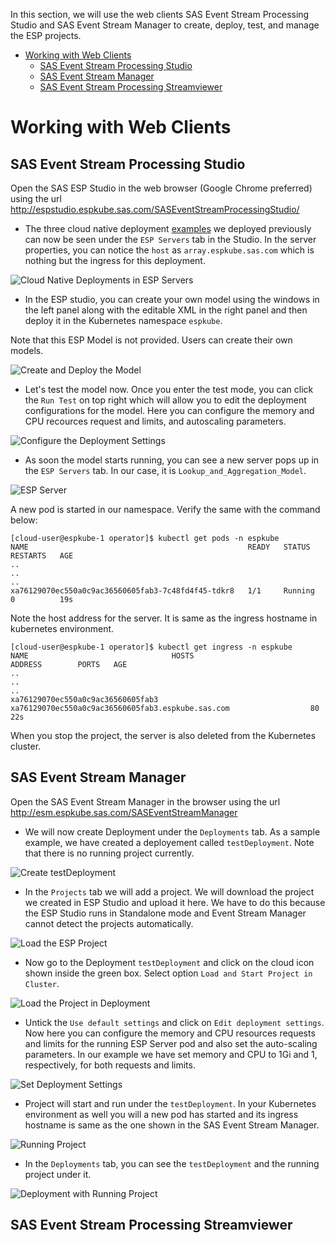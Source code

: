 In this section, we will use the web clients SAS Event Stream Processing Studio and SAS Event Stream Manager to create, deploy, test, and manage the ESP projects.

* [Working with Web Clients](DemoExamplesClients.md#working-with-web-clients)
    * [SAS Event Stream Processing Studio](DemoExamplesClients.md#sas-event-stream-processing-studio)
    * [SAS Event Stream Manager](DemoExamplesClients.md#sas-event-stream-manager)
    * [SAS Event Stream Processing Streamviewer](DemoExamplesClients.md#sas-event-stream-processing-streamviewer)

# Working with Web Clients

## SAS Event Stream Processing Studio
Open the SAS ESP Studio in the web browser (Google Chrome preferred) using the url http://espstudio.espkube.sas.com/SASEventStreamProcessingStudio/

* The three cloud native deployment [examples](operator/DemoExamples.md) we deployed previously can now be seen under the `ESP Servers` tab in the Studio. In the server properties, you can notice the `host` as `array.espkube.sas.com` which is nothing but the ingress for this deployment.

![Cloud Native Deployments in ESP Servers](https://github.com/sassoftware/iot-esp-kubernetes-reference-architecture-guide/blob/master/single_user_clients/images/ESPServersStudio.png)

* In the ESP studio, you can create your own model using the windows in the left panel along with the editable XML in the right panel and then deploy it in the Kubernetes namespace `espkube`.

Note that this ESP Model is not provided. Users can create their own models.

![Create and Deploy the Model](https://github.com/sassoftware/iot-esp-kubernetes-reference-architecture-guide/blob/master/single_user_clients/images/ModelInStudio.png)

* Let's test the model now. Once you enter the test mode, you can click the `Run Test` on top right which will allow you to edit the deployment configurations for the model. Here you can configure the memory and CPU recources request and limits, and autoscaling parameters. 

![Configure the Deployment Settings](https://github.com/sassoftware/iot-esp-kubernetes-reference-architecture-guide/blob/master/single_user_clients/images/deploymentSettings.png)

* As soon the model starts running, you can see a new server pops up in the `ESP Servers` tab. In our case, it is `Lookup_and_Aggregation_Model`.

![ESP Server](https://github.com/sassoftware/iot-esp-kubernetes-reference-architecture-guide/blob/master/single_user_clients/images/lookupAggServer.png)

A new pod is started in our namespace. Verify the same with the command below:

```posh
[cloud-user@espkube-1 operator]$ kubectl get pods -n espkube
NAME                                                 READY   STATUS    RESTARTS   AGE
..
..
..
xa76129070ec550a0c9ac36560605fab3-7c48fd4f45-tdkr8   1/1     Running   0          19s
````

Note the host address for the server. It is same as the ingress hostname in kubernetes environment.

```posh
[cloud-user@espkube-1 operator]$ kubectl get ingress -n espkube
NAME                                HOSTS                                               ADDRESS        PORTS   AGE
..
..
..
xa76129070ec550a0c9ac36560605fab3   xa76129070ec550a0c9ac36560605fab3.espkube.sas.com                  80      22s
````

When you stop the project, the server is also deleted from the Kubernetes cluster.

## SAS Event Stream Manager

Open the SAS Event Stream Manager in the browser using the url
http://esm.espkube.sas.com/SASEventStreamManager

* We will now create Deployment under the `Deployments` tab. As a sample example, we have created a deployement called `testDeployment`. Note that there is no running project currently.

![Create testDeployment](https://github.com/sassoftware/iot-esp-kubernetes-reference-architecture-guide/blob/master/single_user_clients/images/testDeployment.png)

* In the `Projects` tab we will add a project. We will download the project we created in ESP Studio and upload it here. We have to do this because the ESP Studio runs in Standalone mode and Event Stream Manager cannot detect the projects automatically.

![Load the ESP Project](https://github.com/sassoftware/iot-esp-kubernetes-reference-architecture-guide/blob/master/single_user_clients/images/loadProject.png)

* Now go to the Deployment `testDeployment` and click on the cloud icon shown inside the green box. Select option `Load and Start Project in Cluster`.

![Load the Project in Deployment](https://github.com/sassoftware/iot-esp-kubernetes-reference-architecture-guide/blob/master/single_user_clients/images/startProject.png)

* Untick the `Use default settings` and click on `Edit deployment settings`. Now here you can configure the memory and CPU resources requests and limits for the running ESP Server pod and also set the auto-scaling parameters. In our example we have set memory and CPU to 1Gi and 1, respectively, for both requests and limits.

![Set Deployment Settings](https://github.com/sassoftware/iot-esp-kubernetes-reference-architecture-guide/blob/master/single_user_clients/images/setDeploymentSettings.png)

* Project will start and run under the `testDeployment`. In your Kubernetes environment as well you will a new pod has started and its ingress hostname is same as the one shown in the SAS Event Stream Manager.

![Running Project](https://github.com/sassoftware/iot-esp-kubernetes-reference-architecture-guide/blob/master/single_user_clients/images/runningProject.png)

* In the `Deployments` tab, you can see the `testDeployment` and the running project under it.

![Deployment with Running Project](https://github.com/sassoftware/iot-esp-kubernetes-reference-architecture-guide/blob/master/single_user_clients/images/deploymentTab.png)

## SAS Event Stream Processing Streamviewer
